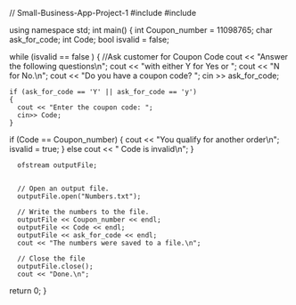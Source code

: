 // Small-Business-App-Project-1
#include <iostream>
#include <fstream>

 using namespace std;
int main() 
{
  int Coupon_number = 11098765;
  char ask_for_code;
  int Code;
  bool isvalid = false;

  while (isvalid == false )
  {
    //Ask customer for Coupon Code
    cout << "Answer the following questions\n";
    cout << "with either Y for Yes or ";
    cout << "N for No.\n";
    cout << "Do you have a coupon code? ";
    cin >> ask_for_code;

    if (ask_for_code == 'Y' || ask_for_code == 'y')
    {
      cout << "Enter the coupon code: ";
      cin>> Code; 
    } 
 

  if (Code == Coupon_number)
  {
    cout << "You qualify for another order\n";
    isvalid = true;
  }
  else
    cout << " Code is invalid\n";
}



      ofstream outputFile;
      

      // Open an output file.
      outputFile.open("Numbers.txt"); 

      // Write the numbers to the file.
      outputFile << Coupon_number << endl;
      outputFile << Code << endl;
      outputFile << ask_for_code << endl;
      cout << "The numbers were saved to a file.\n";

      // Close the file
      outputFile.close();
      cout << "Done.\n"; 
return 0;
}




